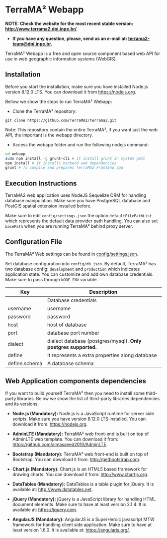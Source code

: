 # TerraMA² Webapp

**NOTE:** **Check the website for the most recent stable version: http://www.terrama2.dpi.inpe.br/**
* **If you have any question, please, send us an e-mail at: terrama2-team@dpi.inpe.br.**

TerraMA² Webapp is a free and open source component based web API for use in web geographic information systems (WebGIS).

## Installation

Before you start the installation, make sure you have installed Node.js version 8.12.0 LTS. You can download it from https://nodejs.org.

Bellow we show the steps to run TerraMA² Webapp:

- Clone the TerraMA² repository:

```
git clone https://github.com/TerraMA2/terrama2.git
```

Note: This repository contain the entire TerraMA², if you want just the web API, the important is the webapp directory.

- Access the webapp folder and run the following nodejs command:

```bash
cd webapp
sudo npm install -g grunt-cli # It install grunt in system path
npm install # It installs backend web dependencies
grunt # To compile and prepares TerraMA2 FrontEnd app
```

## Execution Instructions

TerraMA2 web application uses NodeJS Sequelize ORM for handling database manipulation. Make sure you have PostgreSQL database and PostGIS spatial extension installed before.

Make sure to edit `config/settings.json` the option `defaultFilePathList` which represents the default data provider path handling. You can also set `basePath` when you are running TerraMA² behind proxy server.

## Configuration File
The TerraMA² Web settings can be found in [config/settings.json](https://raw.githubusercontent.com/TerraMA2/terrama2/master/webapp/config/settings.json).

Set database configuration into `config/db.json`. By default, TerraMA² has two database config: `development` and `production` which indicates
application state. You can customize and add own database credentials. Make sure to pass through `NODE_ENV` variable.

Key               | Description
----------------- | -----------------------------------------------------------------
                  | Database credentials
  username        | username
  password        | password
  host            | host of database
  port            | database port number
  dialect         | dialect database (postgres/mysql). **Only postgres supported.**
  define          | It represents a extra properties along database
  define.schema   | A database schema


## Web Application components dependencies


If you want to build yourself TerraMA² then you need to install some third-party libraries. Below we show the list of third-party libraries dependencies and its versions:

- **Node.js (Mandatory):** Node.js is a JavaScript runtime for server side scripts. Make sure you have version 8.12.0 LTS installed. You can download it from: https://nodejs.org.

- **AdminLTE (Mandatory):** TerraMA² web front-end is built on top of AdminLTE web template. You can download it from: https://github.com/almasaeed2010/AdminLTE.

- **Bootstrap (Mandatory):** TerraMA² web front-end is built on top of Bootstrap. You can download it from: http://getbootstrap.com.

- **Chart.js (Mandatory):** Chart.js is an HTML5 based framework for drawing charts. You can download it from: http://www.chartjs.org.

- **DataTables (Mandatory):** DataTables is a table plugin for jQuery. It is available at: http://www.datatables.net.

- **jQuery (Mandatory):** jQuery is a JavaScript library for handling HTML document elements. Make sure to have at least version 2.1.4. It is available at: https://jquery.com.

- **AngularJS (Mandatory):** AngularJS is a SuperHeroic javascript MTW framework for handling client side application. Make sure to have at least version 1.6.0. It is available at: https://angularjs.org/.
